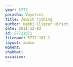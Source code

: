 ```yaml
---
year: 5772
parasha: Vayetzei
title: Jewish Tithing
author: Rabbi Eliezer Hirsch
date: 2011-12-03
id: 57721071
filename: 5772-107-1
layout: audio
moment: 
shabbat: 
occasion: 
---
```

